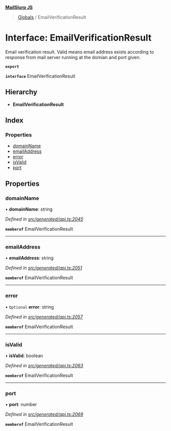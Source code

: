 **[MailSlurp JS](../README.md)**

> [Globals](../README.md) / EmailVerificationResult

# Interface: EmailVerificationResult

Email verification result. Valid means email address exists according to response from mail server running at the domian and port given.

**`export`** 

**`interface`** EmailVerificationResult

## Hierarchy

* **EmailVerificationResult**

## Index

### Properties

* [domainName](emailverificationresult.md#domainname)
* [emailAddress](emailverificationresult.md#emailaddress)
* [error](emailverificationresult.md#error)
* [isValid](emailverificationresult.md#isvalid)
* [port](emailverificationresult.md#port)

## Properties

### domainName

•  **domainName**: string

*Defined in [src/generated/api.ts:2045](https://github.com/mailslurp/mailslurp-client/blob/730b817/src/generated/api.ts#L2045)*

**`memberof`** EmailVerificationResult

___

### emailAddress

•  **emailAddress**: string

*Defined in [src/generated/api.ts:2051](https://github.com/mailslurp/mailslurp-client/blob/730b817/src/generated/api.ts#L2051)*

**`memberof`** EmailVerificationResult

___

### error

• `Optional` **error**: string

*Defined in [src/generated/api.ts:2057](https://github.com/mailslurp/mailslurp-client/blob/730b817/src/generated/api.ts#L2057)*

**`memberof`** EmailVerificationResult

___

### isValid

•  **isValid**: boolean

*Defined in [src/generated/api.ts:2063](https://github.com/mailslurp/mailslurp-client/blob/730b817/src/generated/api.ts#L2063)*

**`memberof`** EmailVerificationResult

___

### port

•  **port**: number

*Defined in [src/generated/api.ts:2069](https://github.com/mailslurp/mailslurp-client/blob/730b817/src/generated/api.ts#L2069)*

**`memberof`** EmailVerificationResult
